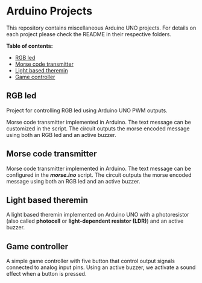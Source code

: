 # Arduino Projects

This repository contains miscellaneous Arduino UNO projects. For details on each project please check the README in their respective folders.

**Table of contents:**
 - [RGB led](#RGB-led)
 - [Morse code transmitter](#Morse-code-transmitter)
 - [Light based theremin](#Light-based-theremin)
 - [Game controller](#Game-controller)

<a id="RGB-led"></a>

## RGB led

Project for controlling RGB led using Arduino UNO PWM outputs.

<a id="Morse-code-transmitter"></a>

Morse code transmitter implemented in Arduino. The text message can be customized in the script. The circuit outputs the morse encoded message using both an RGB led and an active buzzer.

<a id="Morse-code-transmitter"></a>

## Morse code transmitter

Morse code transmitter implemented in Arduino. The text message can be configured in the ***morse.ino*** script. The circuit outputs the morse encoded message using both an RGB led and an active buzzer.

<a id="Light-based-theremin"></a>

## Light based theremin

A light based theremin implemented on Arduino UNO with a photoresistor (also called **photocell** or **light-dependent resistor (LDR)**) and an active buzzer.

<a id="Game-controller"></a>

## Game controller

A simple game controller with five button that control output signals connected to analog input pins. Using an active buzzer, we activate a sound effect when a button is pressed.

